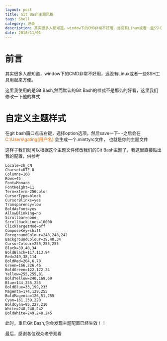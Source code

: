 ```yaml
---
layout: post
title: Git Bash主题风格
tags: Shell
category: 记录
description: 其实很多人都知道，window下的CMD非常不好用，远没有Linux或者一些SSH工具用起来方便。这里我使用的是Git Bash,然而默认的Git Bash的样式不是那么的好看，这里我们修改一下他的样式
date: 2018/11/01
---
```


# 前言

其实很多人都知道，window下的CMD非常不好用，远没有Linux或者一些SSH工具用起来方便。

这里我使用的是Git Bash,然而默认的Git Bash的样式不是那么的好看，这里我们修改一下他的样式

# 自定义主题样式

在git bash窗口点击右键，选择option选项。然后save一下- -之后会在 <font color="#f60">C:\Users\gating(用户名)</font> 会生成一个.minttyrc文件， 也就是你的主题文件

这样子我们就可以根据这个主题文件修改我们的Git Bash主题了，我这里直接贴出我的配置，供参考

```
Locale=zh_CN
Charset=UTF-8
Columns=160
Rows=45
Font=Monaco
FontHeight=11
Term=xterm-256color
CursorType=block
CursorBlinks=yes
Transparency=low
BoldAsFont=yes
AllowBlinking=no
Scrollbar=none
ScrollbackLines=10000
ClickTargetMod=off
ComposeKey=shift
ForegroundColour=248,248,242
BackgroundColour=39,40,34
CursorColour=255,255,255
Black=39,40,34
BoldBlack=117,113,94
Red=249,38,114
BoldRed=204,6,78
Green=166,226,46
BoldGreen=122,172,24
Yellow=255,255,81
BoldYellow=240,169,69
Blue=144,255,255
BoldBlue=33,199,233
Magenta=174,129,255
BoldMagenta=126,51,255
Cyan=161,239,228
BoldCyan=95,227,210
White=248,248,242
BoldWhite=249,248,245
```

此时，重启Git Bash,你会发现主题配置已经生效！！

最后，感谢各位观众老爷观看